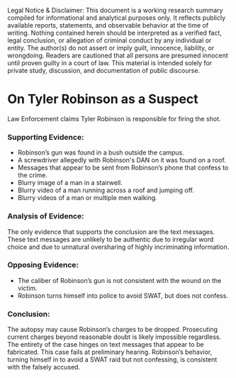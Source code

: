 Legal Notice & Disclaimer: This document is a working research summary compiled for informational and analytical purposes only. It reflects publicly available reports, statements, and observable behavior at the time of writing. Nothing contained herein should be interpreted as a verified fact, legal conclusion, or allegation of criminal conduct by any individual or entity. The author(s) do not assert or imply guilt, innocence, liability, or wrongdoing. Readers are cautioned that all persons are presumed innocent until proven guilty in a court of law. This material is intended solely for private study, discussion, and documentation of public discourse.

# On Tyler Robinson as a Suspect
Law Enforcement claims Tyler Robinson is responsible for firing the shot.

### Supporting Evidence:
- Robinson’s gun was found in a bush outside the campus.
- A screwdriver allegedly with Robinson's DAN on it was found on a roof.
- Messages that appear to be sent from Robinson’s phone that confess to the crime.
- Blurry image of a man in a stairwell.
- Blurry video of a man running across a roof and jumping off.
- Blurry videos of a man or multiple men walking.

### Analysis of Evidence:
The only evidence that supports the conclusion are the text messages. These text messages are unlikely to be authentic due to irregular word choice and due to unnatural oversharing of highly incriminating information.

### Opposing Evidence:
- The caliber of Robinson’s gun is not consistent with the wound on the victim.
- Robinson turns himself into police to avoid SWAT, but does not confess.

### Conclusion:
The autopsy may cause Robinson’s charges to be dropped. Prosecuting current charges beyond reasonable doubt is likely impossible regardless. The entirety of the case hinges on text messages that appear to be fabricated. This case fails at preliminary hearing. Robinson’s behavior, turning himself in to avoid a SWAT raid but not confessing, is consistent with the falsely accused.